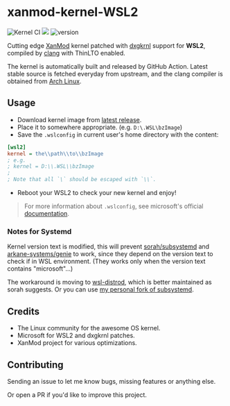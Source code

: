 # xanmod-kernel-WSL2
![Kernel CI](https://img.shields.io/github/workflow/status/Locietta/xanmod-kernel-WSL2/Kernel%20CI/main)
![](https://img.shields.io/github/license/Locietta/xanmod-kernel-WSL2)
![version](https://badgen.net/github/release/Locietta/xanmod-kernel-WSL2)

Cutting edge [XanMod](https://github.com/xanmod/linux) kernel  patched with [dxgkrnl](https://lore.kernel.org/lkml/719fe06b7cbe9ac12fa4a729e810e3383ab421c1.1646163378.git.iourit@linux.microsoft.com/) support for **WSL2**, compiled by [clang](https://clang.llvm.org/) with ThinLTO enabled.

The kernel is automatically built and released by GitHub Action. Latest stable source is fetched everyday from upstream, and the clang compiler is obtained from [Arch Linux](https://archlinux.org/).

## Usage

* Download kernel image from [latest release](https://github.com/Locietta/xanmod-kernel-WSL2/releases/latest).
* Place it to somewhere appropriate. (e.g. `D:\.WSL\bzImage`) 
* Save the `.wslconfig` in current user's home directory with the content:
```ini
[wsl2]
kernel = the\\path\\to\\bzImage
; e.g.
; kernel = D:\\.WSL\\bzImage
;
; Note that all `\` should be escaped with `\\`.
```
* Reboot your WSL2 to check your new kernel and enjoy!

> For more information about `.wslconfig`, see microsoft's official  [documentation](https://docs.microsoft.com/en-us/windows/wsl/wsl-config#configure-global-options-with-wslconfig).

### Notes for Systemd

Kernel version text is modified, this will prevent [sorah/subsystemd](https://github.com/sorah/subsystemctl) and [arkane-systems/genie](https://github.com/arkane-systems/genie) to work, since they depend on the version text to check if in WSL environment. (They works only when the version text contains "microsoft"...)

The workaround is moving to [wsl-distrod](https://github.com/nullpo-head/wsl-distrod), which is better maintained as sorah suggests. Or you can use [my personal fork of subsystemd](https://github.com/Locietta/subsystemctl/releases/tag/v0.2.0-1).

## Credits

* The Linux community for the awesome OS kernel.
* Microsoft for WSL2 and dxgkrnl patches.
* XanMod project for various optimizations.

## Contributing

Sending an issue to let me know bugs, missing features or anything else.

Or open a PR if you'd like to improve this project.
